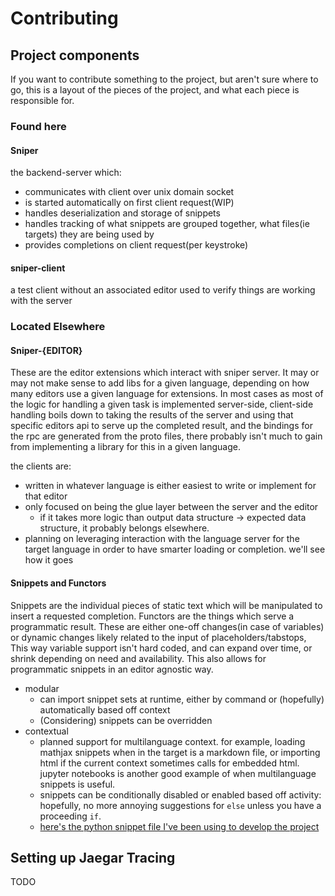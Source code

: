 
# Contributing

## Project components

If you want to contribute something to the project, but aren't sure where to go, this is a layout of the pieces of the project, and what each piece is responsible for.

### Found here

#### Sniper

  the backend-server which:

- communicates with client over unix domain socket
- is started automatically on first client request(WIP)
- handles deserialization and storage of snippets
- handles tracking of what snippets are grouped together, what files(ie targets) they are being used by
- provides completions on client request(per keystroke)

#### sniper-client

a test client without an associated editor used to verify things are working with the server

### Located Elsewhere

#### Sniper-{EDITOR}
  
  These are the editor extensions which interact with sniper server. It may or may not make sense to add libs for a given language, depending on how many editors use a given language for extensions. In most cases as most of the logic for handling a given task is implemented server-side, client-side handling boils down to taking the results of the server and using that specific editors api to serve up the completed result, and the bindings for the rpc are generated from the proto files, there probably isn't much to gain from implementing a library for this in a given language.

  the clients are:

- written in whatever language is either easiest to write or implement for that editor
- only focused on being the glue layer between the server and the editor
  - if it takes more logic than output data structure -> expected data structure, it probably belongs elsewhere.
- planning on leveraging interaction with the language server for the target language in order to have smarter loading or completion. we'll see how it goes
  
#### Snippets and Functors

  Snippets are the individual pieces of static text which will be manipulated to insert a requested completion.
  Functors are the things which serve a programmatic result. These are either one-off changes(in case of variables) or dynamic changes likely related to the input of placeholders/tabstops, This way variable support isn't hard coded, and can expand over time, or shrink depending on need and availability. This also allows for programmatic snippets in an editor agnostic way.

- modular
  - can import snippet sets at runtime, either by command or (hopefully) automatically based off context
  - (Considering) snippets can be overridden
- contextual
  - planned support for multilanguage context. for example, loading mathjax snippets when in the target is a markdown file, or importing html if the current context sometimes calls for embedded html. jupyter notebooks is another good example of when multilanguage snippets is useful.
  - snippets can be conditionally disabled or enabled based off activity: hopefully, no more annoying suggestions for `else` unless you have a proceeding `if`.
  - [here's the python snippet file I've been using to develop the project](https://github.com/skewballfox/sniper/blob/master/config/python/base.json)

## Setting up Jaegar Tracing

TODO
